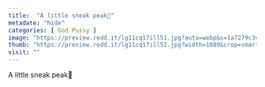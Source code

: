 ```yaml
---
title:  "A little sneak peak🖤"
metadate: "hide"
categories: [ God Pussy ]
image: "https://preview.redd.it/lg11cq17ill51.jpg?auto=webp&s=1a7279c3458dd3714c770fd31e15d9ef803cb396"
thumb: "https://preview.redd.it/lg11cq17ill51.jpg?width=1080&crop=smart&auto=webp&s=f88cc9cca4954af3532e6f8ada1e1eee821157eb"
visit: ""
---
```

A little sneak peak🖤

